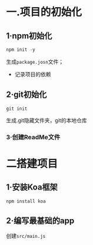 # 一.项目的初始化

## 1·npm初始化

``` javascript
npm init -y
```

生成`package.josn`文件；

+ 记录项目的依赖

## 2·git初始化

``` 
git init
```

生成.git隐藏文件夹，git的本地仓库

### 3·创建ReadMe文件



# 二搭建项目

## 1·安装Koa框架

``` 
npm install koa 

```



## 2·编写最基础的app

创建`src/main.js`